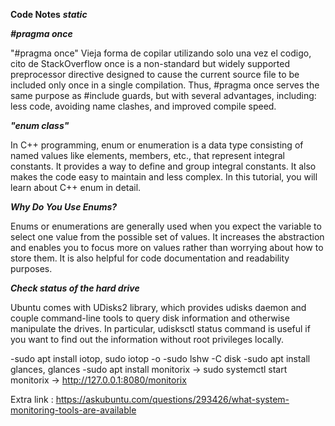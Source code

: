 **Code Notes**
***static***

***#pragma once***

"#pragma once" Vieja forma de copilar utilizando solo una vez el codigo, cito de StackOverflow
once is a non-standard but widely supported preprocessor directive designed to cause the current source file to be included only once in a single compilation. Thus, #pragma once serves the same purpose as #include guards, but with several advantages, including: less code, avoiding name clashes, and improved compile speed.

***"enum class"***

In C++ programming, enum or enumeration is a data type consisting of named values like elements, members, etc., that represent integral constants. It provides a way to define and group integral constants. It also makes the code easy to maintain and less complex. In this tutorial, you will learn about C++ enum in detail.

***Why Do You Use Enums?***

Enums or enumerations are generally used when you expect the variable to select one value from the possible set of values. It increases the abstraction and enables you to focus more on values rather than worrying about how to store them. It is also helpful for code documentation and readability purposes.


***Check status of the hard drive***

Ubuntu comes with UDisks2 library, which provides udisks daemon and couple command-line tools to query disk information and otherwise manipulate the drives. In particular, udisksctl status command is useful if you want to find out the information without root privileges locally. 

-sudo apt install iotop, sudo iotop -o
-sudo lshw -C disk
-sudo apt install glances, glances
-sudo apt install monitorix -> sudo systemctl start monitorix -> http://127.0.0.1:8080/monitorix

Extra link : https://askubuntu.com/questions/293426/what-system-monitoring-tools-are-available